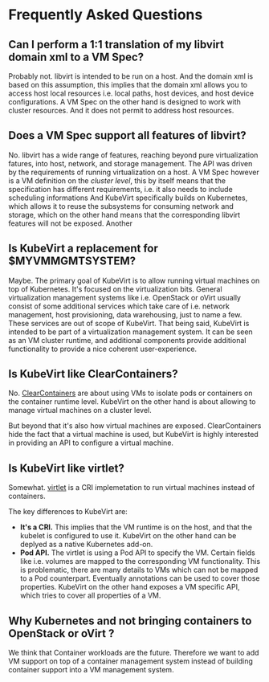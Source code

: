 # Frequently Asked Questions

## Can I perform a 1:1 translation of my libvirt domain xml to a VM Spec?

Probably not. libvirt is intended to be run on a host. And the domain xml is
based on this assumption, this implies that the domain xml allows you to access
host local resources i.e. local paths, host devices, and host device
configurations.
A VM Spec on the other hand is designed to work with cluster resources. And it
does not permit to address host resources.


## Does a VM Spec support all features of libvirt?

No. libvirt has a wide range of features, reaching beyond pure virtualization
fatures, into host, network, and storage management. The API was driven by the
requirements of running virtualization on a host.
A VM Spec however is a VM definition on the _cluster level_, this by itself
means that the specification has different requirements, i.e. it also needs to
include scheduling informations
And KubeVirt specifically builds on Kubernetes, which allows it to reuse the
subsystems for consuming network and storage, which on the other hand means
that the corresponding libvirt features will not be exposed.
Another


## Is KubeVirt a replacement for $MYVMMGMTSYSTEM?

Maybe. The primary goal of KubeVirt is to allow running virtual machines on
top of Kubernetes. It's focused on the virtualization bits.
General virtualization management systems like i.e. OpenStack or oVirt usually
consist of some additional services which take care of i.e. network management,
host provisioning, data warehousing, just to name a few. These services are out
of scope of KubeVirt.
That being said, KubeVirt is intended to be part of a virtualization management
system. It can be seen as an VM cluster runtime, and additional components
provide additional functionality to provide a nice coherent user-experience.


## Is KubeVirt like ClearContainers?

No. [ClearContainers](https://github.com/clearcontainers/runtime)
are about using VMs to isolate pods or containers on the container runtime
level.
KubeVirt on the other hand is about allowing to manage virtual machines on a
cluster level.

But beyond that it's also how virtual machines are exposed.
ClearContainers hide the fact that a virtual machine is used, but KubeVirt is
highly interested in providing an API to configure a virtual machine.


## Is KubeVirt like virtlet?

Somewhat. [virtlet](https://github.com/Mirantis/virtlet) is a CRI
implemetation to run virtual machines instead of containers.

The key differences to KubeVirt are:

- **It's a CRI.** This implies that the VM runtime is on the host, and that the
  kubelet is configured to use it.
  KubeVirt on the other hand can be deplyed as a native Kubernetes add-on.
- **Pod API.**  The virtlet is using a Pod API to specify the VM. Certain
  fields like i.e. volumes are mapped to the corresponding VM functionality.
  This is problematic, there are many details to VMs which can not be mapped
  to a Pod counterpart. Eventually annotations can be used to cover those
  properties.
  KubeVirt on the other hand exposes a VM specific API, which tries to cover
  all properties of a VM.


## Why Kubernetes and not bringing containers to OpenStack or oVirt ?

We think that Container workloads are the future. Therefore we want to add VM
support on top of a container management system instead of building container
support into a  VM management system.
